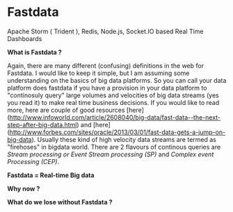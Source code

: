 # Fastdata
Apache Storm ( Trident ), Redis, Node.js, Socket.IO based Real Time Dashboards

**What is Fastdata ?**

Again, there are many different (confusing) definitions in the web for Fastdata. I would like to keep it simple, but I am assuming some understanding on the basics of big data platforms. So you can call your data platform does fastdata if you have a provision in your data platform to "continosuly query" large volumes and velocities of big data streams (yes you read it) to make real time business decisions. If you would like to read more, here are couple of good resources [here] (http://www.infoworld.com/article/2608040/big-data/fast-data--the-next-step-after-big-data.html) and [here] (http://www.forbes.com/sites/oracle/2013/03/01/fast-data-gets-a-jump-on-big-data). Usually these kind of high velocity data streams are termed as "firehoses" in bigdata world. There are 2 flavours of continous queries are *Stream processing or Event Stream processing (SP)* and *Complex event Processing (CEP)*.

**Fastdata = Real-time Big data**

**Why now ?**

**What do we lose without Fastdata ?**
